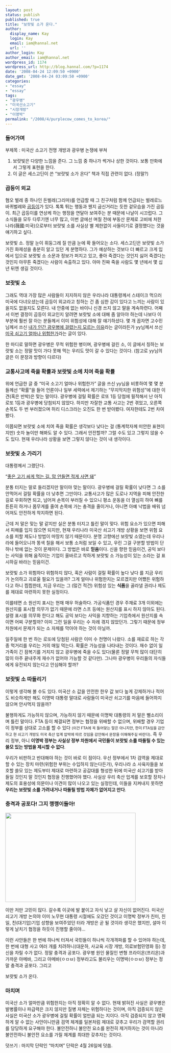 ```yaml
---
layout: post
status: publish
published: true
title: "보랏빛 소가 온다."
author:
  display_name: Kay
  login: Kay
  email: iam@hannal.net
  url: ''
author_login: Kay
author_email: iam@hannal.net
wordpress_id: 1174
wordpress_url: http://blog.hannal.com/?p=1174
date: '2008-04-24 12:09:50 +0900'
date_gmt: '2008-04-24 03:09:50 +0900'
categories:
- "essay"
- "essay"
tags:
- "광우병"
- "미국산소고기"
- "시장개방"
- "이명박"
permalink: "/2008/4/purplecow_comes_to_korea/"
---
```

<h3>들어가며</h3>
<p>부제목 : 미국산 소고기 전명 개방과 광우병 논쟁에 부쳐</p>
<ol>
<li>보랏빛은 다양한 느낌을 준다. 그 느낌 중 하나가 썩거나 상한 것이다. 보통 만화에서 그렇게 표현을 한다.</li>
<li>이 글은 세스고딘이 쓴 “보랏빛 소가 온다” 책과 직접 관련이 없다. (정말?)</li>
</ol>
<h3>곱등이 외교</h3>
<p>혐오 벌레 중 하나인 돈벌레(그리마)를 언급할 때 그 친구처럼 함께 언급되는 벌레로느 바퀴벌레와 <a href="http://search.daum.net/search?t__nil_searchbox=btn&w=tot&sType=tot&q=%B0%F6%B5%EE%C0%CC&search=%B0%CB%BB%F6">곱등이</a>가 있다. 톡톡 튀는 행동과 웬지 굽신거리는 듯한 겉모습을 가진 곱등이. 최근 곱등이를 연상케 하는 행정을 연달아 보여주는 분 때문에 나날이 시끄럽다. 그 소식들을 모두 다루기엔 너무 많고, 이번 글에선 며칠 전에 부동산 문제로 고비에 처한 나라(薇國:미국)으로부터 보랏빛 소를 사실상 별 제한없이 사들이기로 결정했다는 것을 얘기하고 싶다.</p>
<p>보랏빛 소. 정말 눈이 휘둥그레 질 만큼 눈에 확 들어오는 소다. 세스고딘은 보랏빛 소가 가진 화제성을 충분히 알고 있던 게 분명하다. 그가 예상하는 것보다 더 빠르고 크게 입에서 입으로 보랏빛 소 소문과 정보가 퍼지고 있고, 좋아 죽겠다는 것인지 싫어 죽겠다는 것인지 아무튼 죽겠다는 사람이 속출하고 있다. 아마 진짜 죽을 사람도 몇 년에서 몇 십 년 뒤엔 생길 것이다.</p>
<h3>보랏빛 소</h3>
<p>그래도 역대 가장 많은 사람들이 지지하지 않은 우리나라 대통령께서 스테이크 먹으러 미국에 다녀오셨는데 곱등이 외교라고 칭하는 건 좀 심한 감이 있다고 느끼는 사람이 있을지도 없을지도 모른다. 내 안중에 없는 바이니 신경 쓰지 않고 말을 계속하련다. 어째서 이번 결정이 곱등이 외교인지 알려면 보랏빛 소에 대해 좀 알아야 하는데 나보다 이 부분에 훨씬 잘 아는 분들께서 이미 위험성에 대해 잘 얘기하셨다. 몇 개 꼽자면 고수민님께서 쓰신 <a href="http://ko.usmlelibrary.com/entry/human-mad-cow-disease">내가 인간 광우병에 걸렸는지 모르는 이유</a>라는 글이라든가 yy님께서 쓰신 <a href="http://yongyeol.com/blog/entry/danger-of-american-beef">미국 쇠고기 얼마나 위험한가</a>라는 글이 있다.</p>
<p>한 마디로 말하면 광우병은 무척 위험한 병이며, 광우병에 걸린 소, 이 글에서 칭하는 보랏빛 소는 정말 맛이 가다 못해 먹는 우리도 맛이 갈 수 있다는 것이다. (참고로 yy님의 글은 이 문장과 방향이 다르다)</p>
<h3>교통사고에 죽을 확률과 보랏빛 소에 치여 죽을 확률</h3>
<p>위에 언급한 글 중 “미국 소고기 얼마나 위험한가” 글을 쓰신 yy님을 비롯하여 몇 몇 분들께선 “확률”을 들어 언론이나 일부 세력에서 제기하는 “무지막지한 위험성”에 대한 이견(혹은 반박)은 맞는 말이다. 광우병에 걸릴 확률은 로또 1등 당첨에 필적해서 난 아직 로또 1등과 광우병에 당첨되지 않았다. 하지만 자잘한 교통 사고는 2번 겪었고, 오른쪽 손목도 두 번 부러졌으며 허리 디스크라는 오진도 한 번 받아봤다. 여자한테도 2번 차여봤다.</p>
<p>이쯤되면 보랏빛 소에 치여 죽을 확률은 생각보다 낮다는 걸 (통계학자께 미안한 표현이지만) 숫자 놀이만 해봐도 알 수 있다. 그래서 안전할까? 그럴 수도 있고 그렇지 않을 수도 있다. 현재 우리나라 상황을 보면 그렇지 않다는 것이 내 생각이다.</p>
<h3>보랏빛 소 가리기</h3>
<p>대통령께서 그랬단다.</p>
<p>“<a href="http://media.daum.net/politics/dipdefen/view.html?cateid=1068&newsid=20080421210607110&cp=hani">좋은 고기 싸게 먹는 길. 맘 안들면 적게 사면 돼</a>”</p>
<p>분통 터지는 말로 들리겠지만 말이야 맞는 말이다. 광우병에 걸릴 확률이 낮다면 그 소를 안먹어서 걸릴 확률을 더 낮추면 그만이다. 교통사고가 많은 도로나 지역을 피해 안전한 길로 우회하면 되고, 넘어져 손목이 부러질 수 있으니 평소 운동을 더 열심히 하여 뼈를 튼튼히 하거나 몸무게를 줄여 손목에 가는 충격을 줄이거나, 아니면 아예 낙법을 배워 넘어져도 안전하게 착지하면 된다.</p>
<p>근데 저 말은 맞는 말 같지만 실은 분통 터지고 틀린 말이 맞다. 위험 요소가 있으면 피해서 피해를 입지 않으면 되지만, 현재 우리나라 미국산 쇠고기 개방 상황을 보면 위험 요소를 피할 제도나 방법이 마땅치 않기 때문이다. 분명 고향에선 보랏빛 소였는데 우리나라에 들어오니까 똥색 칠을 해서 보통 소처럼 보일 수 있고, 우린 그걸 구분할 방법이 단 하나 밖에 없는 것이 문제이다. 그 방법은 바로 <strong>믿음</strong>이다. 신을 향한 믿음이건, 공익 보다는 사익을 위해 움직이는 기업이 올바르고 착하게 보랏빛 소 가능성이 있는 소라는 걸 표시하길 바라는 믿음이건.</p>
<p>보랏빛 소가 위험하다 위험하지 않다, 혹은 사람이 걸릴 확률이 높다 낮다 를 지금 우리가 논의하고 괴로울 필요가 있을까? 그게 얼마나 위험한지는 모르겠지만 어쨌든 위험하다고 하니 찝찝한데, 지금 우리는 그 (많건 적건) 위험성 있는 <strong>식품</strong>을 골라낼 권리나 제도를 제대로 마련하지 못한 실정이다.</p>
<p>이를테면 소 원산지 표시는 현재 매우 허술하다. 가공식품인 경우 주재료 3개 이외에는 원산지를 표시할 의무가 없기 때문에 라면 스프 등에는 원산지를 표시 하지 않아도 된다. 설령 표시를 의무화 한다고 해도 공익 보다는 사익을 지향하는 기업측에서 원산지를 속이면 어찌 구분할까? 이미 그런 일을 우리는 수 차례 겪지 않았던가. 그렇기 때문에 정부 차원에서 문제가 되는 소 자체를 막아야 하는 것이 아닐까.</p>
<p>일주일에 한 번 하는 로또에 당첨된 사람은 이미 수 천명이 나왔다. 소를 재료로 하는 각종 먹거리를 우리는 거의 매일 먹는다. 확률은 가능성을 나타내는 것이다. 재수 없이 일가족이 긴 잠복기를 거치지 않고 광우병에 죽을 수도 있다(물론 정말 무척 많이 대단히 많이 아주 끝내주게 재수가 없어야 가능할 것 같다만). 그나마 광우병이 우리들의 자식들에게 유전되지 않는다고 안심해야 할까?</p>
<h3>보랏빛 소 따돌리기</h3>
<p>이렇게 생각해 볼 수도 있다. 미국산 소 값을 안전한 한우 값 보다 높게 강제하거나 적어도 비슷하게만 해도 이명박 대통령 말대로 사람들이 미국산 쇠고기를 마음에 들어하지 않으며 안사먹지 않을까?</p>
<p>불행하게도 가능하지 않으며, 가능하지 않기 때문에 이명박 대통령의 저 말은 뻘소리이며 틀린 말이다. FTA 등이 체결되면 정부는 협정을 위배할 수 없으며, 위배할 경우 기업이 정부를 상대로 고소를 할 수 있다 <small>(이건 FTA에 꼭 들어맞는 말은 아니지만, 한미 FTA임을 감안하고 현 쇠고기 개방도 미국 축산 업계 압박에 따르 것임을 감안해서 문장을 이해해주길 바란다)</small>. 즉 우리 정부, 아니 <strong>이명박 정부는 사실상 정부 차원에서 국민들이 보랏빛 소를 따돌릴 수 있는 쓸모 있는 방법을 제시할 수 없다</strong>.</p>
<p>우리가 비판하고 반대해야 하는 것이 바로 이 점이다. 우선 정부에서 1차 검역을 제대로 할 수 있는 장치 마련(위험한 부위는 수입하지 않는다든가), 우리나라 소 사육자들을 보호할 쓸모 있는 제도부터 제대로 마련하고 공감대를 형성한 뒤에 미국산 쇠고기를 받아들일 것인지 말 것인지 협정을 진행했어야 했다. 사실상 우리 축산 업계를 보호할 장치나 제도의 효용성에 의문이나 이견이 많이 나오고 있는 실정인데, 이들을 지켜내지 못하면 <strong>우리는 보랏빛 소를 가려내거나 따돌릴 방법 자체가 없어지고 만다</strong>.</p>
<h3>충격과 공포다! 그지 깽깽이들아!</h3>
<p class="centerphoto"><img src="http://blog.hannal.com/assets/uploads/2008/04/shocking_panic1.jpg" alt="" title="충격과 공포다! 그지 깽깽이들아!" width="408" height="280" class="alignnone size-full wp-image-1175" /></p>
<p>이만 저만 고민이 많다. 갈수록 이곳에 발 붙이고 자식 낳고 살 자신이 없어진다. 미국산 쇠고기 개방 논의야 이미 노무현 대통령 시절에도 오갔던 것이고 이명박 정부가 친미, 친일, 친(대기업)기업 성향을 보여주었던 터라 개방은 곧 될 것이라 생각은 했지만, 설마 이렇게 날치기 협정을 하듯이 진행할 줄이야...</p>
<p>이런 사안들은 한 번에 하나씩 터져서 국민들이 하나씩 각개격파를 할 수 있어야 하는데, 한 번에 대형 사고 여러 개를 치려하니(대운하, 사교육 시장 개방, 의료보험민영화 등) 정신을 차릴 수가 없다. 정말 충격과 공포다. 광우병 원인 물질인 변형 프라이온(프리온)과 가까운 아메바, 그리고 아메바(ㅇㅁㅂ) 정부라고도 불리우는 이명박(ㅇㅁㅂ) 정부는 정말 충격과 공포다. 그리고</p>
<p>보랏빛 소가 온다.</p>
<h3>마치며</h3>
<p>미국산 소가 얼마만큼 위험한지는 아직 정확히 알 수 없다. 현재 밝혀진 사실은 광우병은 발병률이나 파급력은 크지 않지만 질병 자체는 위험하다는 것이며, 아직 검증되지 않은 사실은 미국산 소가 광우병에 걸릴 확률이 얼만큼 되는 지이다. 아직 검증되지 않고 명확하게 알 수 없는 사안이니만큼 검역 체계를 일본처럼 제대로 갖추고 우리가 검역할 권리를 당당하게 요구해야 한다. 불안전하니 불안전 요소를 완전히 제거하자는 것이 아니라 불안전하니 불안전 요소를 가릴 체계를 최대한 갖추자는 것이다.</p>
<p>덧쓰기 : 마지막 단락인 “마치며” 단락은 4월 26일에 덧씀.</p>
